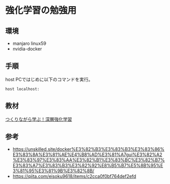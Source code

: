 # 強化学習の勉強用

## 環境

- manjaro linux59
- nvidia-docker

## 手順
host PCではじめに以下のコマンドを実行。

    host localhost:

## 教材
[つくりながら学ぶ！深層強化学習](https://book.mynavi.jp/ec/products/detail/id=90706)

## 参考
- https://unskilled.site/docker%E3%82%B3%E3%83%B3%E3%83%86%E3%83%8A%E3%81%AE%E4%B8%AD%E3%81%A7gui%E3%82%A2%E3%83%97%E3%83%AA%E3%82%B1%E3%83%BC%E3%82%B7%E3%83%A7%E3%83%B3%E3%82%92%E8%B5%B7%E5%8B%95%E3%81%95%E3%81%9B%E3%82%8B/
- https://qiita.com/eisoku9618/items/c2cca0f0bf764def2efd
